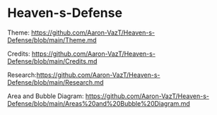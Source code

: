 # Heaven-s-Defense
Theme: https://github.com/Aaron-VazT/Heaven-s-Defense/blob/main/Theme.md

Credits: https://github.com/Aaron-VazT/Heaven-s-Defense/blob/main/Credits.md

Research:https://github.com/Aaron-VazT/Heaven-s-Defense/blob/main/Research.md

Area and Bubble Diagram: https://github.com/Aaron-VazT/Heaven-s-Defense/blob/main/Areas%20and%20Bubble%20Diagram.md

